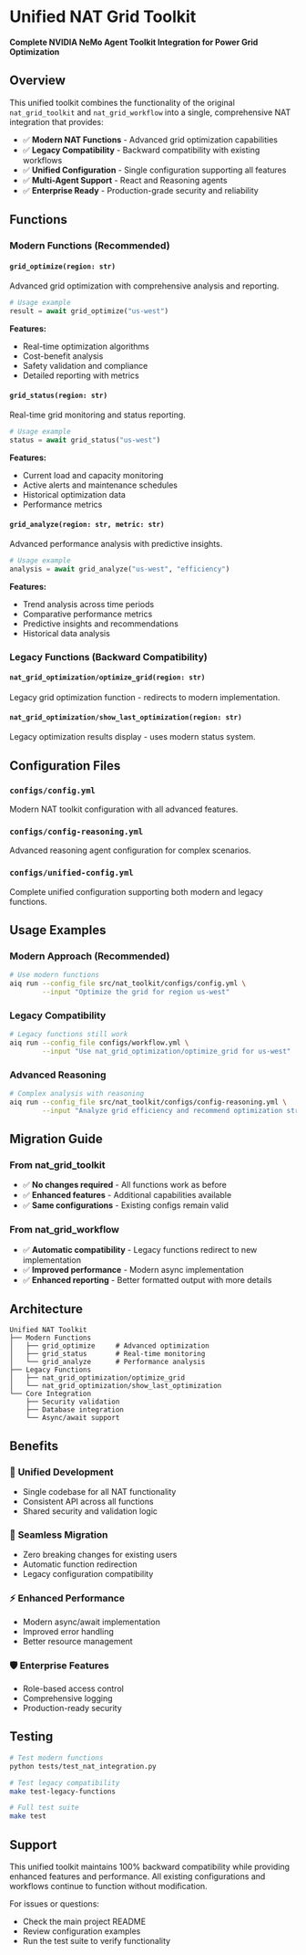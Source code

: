 # Unified NAT Grid Toolkit

**Complete NVIDIA NeMo Agent Toolkit Integration for Power Grid Optimization**

## Overview

This unified toolkit combines the functionality of the original `nat_grid_toolkit` and `nat_grid_workflow` into a single, comprehensive NAT integration that provides:

- ✅ **Modern NAT Functions** - Advanced grid optimization capabilities
- ✅ **Legacy Compatibility** - Backward compatibility with existing workflows
- ✅ **Unified Configuration** - Single configuration supporting all features
- ✅ **Multi-Agent Support** - React and Reasoning agents
- ✅ **Enterprise Ready** - Production-grade security and reliability

## Functions

### Modern Functions (Recommended)

#### `grid_optimize(region: str)`
Advanced grid optimization with comprehensive analysis and reporting.

```python
# Usage example
result = await grid_optimize("us-west")
```

**Features:**
- Real-time optimization algorithms
- Cost-benefit analysis
- Safety validation and compliance
- Detailed reporting with metrics

#### `grid_status(region: str)`
Real-time grid monitoring and status reporting.

```python
# Usage example  
status = await grid_status("us-west")
```

**Features:**
- Current load and capacity monitoring
- Active alerts and maintenance schedules
- Historical optimization data
- Performance metrics

#### `grid_analyze(region: str, metric: str)`
Advanced performance analysis with predictive insights.

```python
# Usage example
analysis = await grid_analyze("us-west", "efficiency")
```

**Features:**
- Trend analysis across time periods
- Comparative performance metrics
- Predictive insights and recommendations
- Historical data analysis

### Legacy Functions (Backward Compatibility)

#### `nat_grid_optimization/optimize_grid(region: str)`
Legacy grid optimization function - redirects to modern implementation.

#### `nat_grid_optimization/show_last_optimization(region: str)`
Legacy optimization results display - uses modern status system.

## Configuration Files

### `configs/config.yml`
Modern NAT toolkit configuration with all advanced features.

### `configs/config-reasoning.yml`  
Advanced reasoning agent configuration for complex scenarios.

### `configs/unified-config.yml`
Complete unified configuration supporting both modern and legacy functions.

## Usage Examples

### Modern Approach (Recommended)
```bash
# Use modern functions
aiq run --config_file src/nat_toolkit/configs/config.yml \
        --input "Optimize the grid for region us-west"
```

### Legacy Compatibility
```bash
# Legacy functions still work
aiq run --config_file configs/workflow.yml \
        --input "Use nat_grid_optimization/optimize_grid for us-west"
```

### Advanced Reasoning
```bash
# Complex analysis with reasoning
aiq run --config_file src/nat_toolkit/configs/config-reasoning.yml \
        --input "Analyze grid efficiency and recommend optimization strategy"
```

## Migration Guide

### From nat_grid_toolkit
- ✅ **No changes required** - All functions work as before
- ✅ **Enhanced features** - Additional capabilities available
- ✅ **Same configurations** - Existing configs remain valid

### From nat_grid_workflow
- ✅ **Automatic compatibility** - Legacy functions redirect to new implementation
- ✅ **Improved performance** - Modern async implementation
- ✅ **Enhanced reporting** - Better formatted output with more details

## Architecture

```
Unified NAT Toolkit
├── Modern Functions
│   ├── grid_optimize     # Advanced optimization
│   ├── grid_status       # Real-time monitoring
│   └── grid_analyze      # Performance analysis
├── Legacy Functions
│   ├── nat_grid_optimization/optimize_grid
│   └── nat_grid_optimization/show_last_optimization
└── Core Integration
    ├── Security validation
    ├── Database integration
    └── Async/await support
```

## Benefits

### 🔧 **Unified Development**
- Single codebase for all NAT functionality
- Consistent API across all functions
- Shared security and validation logic

### 🔄 **Seamless Migration**
- Zero breaking changes for existing users
- Automatic function redirection
- Legacy configuration compatibility

### ⚡ **Enhanced Performance**
- Modern async/await implementation
- Improved error handling
- Better resource management

### 🛡️ **Enterprise Features**
- Role-based access control
- Comprehensive logging
- Production-ready security

## Testing

```bash
# Test modern functions
python tests/test_nat_integration.py

# Test legacy compatibility
make test-legacy-functions

# Full test suite
make test
```

## Support

This unified toolkit maintains 100% backward compatibility while providing enhanced features and performance. All existing configurations and workflows continue to function without modification.

For issues or questions:
- Check the main project README
- Review configuration examples
- Run the test suite to verify functionality